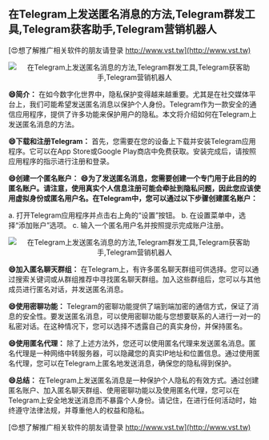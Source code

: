 ## **在Telegram上发送匿名消息的方法,Telegram群发工具,Telegram获客助手,Telegram营销机器人**

[😍想了解推广相关软件的朋友请登录 http://www.vst.tw](http://www.vst.tw)

 <center><img src="https://vst.tw/MP4/tuiguang/png/1.png" alt="在Telegram上发送匿名消息的方法,Telegram群发工具,Telegram获客助手,Telegram营销机器人"></center>

**😄简介：**
在如今数字化世界中，隐私保护变得越来越重要。尤其是在社交媒体平台上，我们可能希望发送匿名消息以保护个人身份。Telegram作为一款安全的通信应用程序，提供了许多功能来保护用户的隐私。本文将介绍如何在Telegram上发送匿名消息的方法。

**😄下载和注册Telegram：**
首先，您需要在您的设备上下载并安装Telegram应用程序。它可以在App Store或Google Play商店中免费获取。安装完成后，请按照应用程序的指示进行注册和登录。

**😄创建一个匿名账户：**
**😄为了发送匿名消息，您需要创建一个专门用于此目的的匿名账户。请注意，使用真实个人信息注册可能会牵扯到隐私问题，因此您应该使用虚拟身份或匿名用户名。在Telegram中，您可以通过以下步骤创建匿名账户：**

a. 打开Telegram应用程序并点击右上角的“设置”按钮。
b. 在设置菜单中，选择“添加账户”选项。
c. 输入一个匿名用户名并按照提示完成账户注册。

 <center><img src="https://vst.tw/MP4/tuiguang/png/6.png" alt="在Telegram上发送匿名消息的方法,Telegram群发工具,Telegram获客助手,Telegram营销机器人"></center>

**😄加入匿名聊天群组：**
在Telegram上，有许多匿名聊天群组可供选择。您可以通过搜索关键词或从群组推荐中寻找匿名聊天群组。加入这些群组后，您可以与其他成员进行匿名对话，并发送匿名消息。

**😄使用密聊功能：**
Telegram的密聊功能提供了端到端加密的通信方式，保证了消息的安全性。要发送匿名消息，可以使用密聊功能与您想要联系的人进行一对一的私密对话。在这种情况下，您可以选择不透露自己的真实身份，并保持匿名。

**😄使用匿名代理：**
除了上述方法外，您还可以使用匿名代理来发送匿名消息。匿名代理是一种网络中转服务器，可以隐藏您的真实IP地址和位置信息。通过使用匿名代理，您可以在Telegram上匿名地发送消息，确保您的隐私得到保护。

**😄总结：**
在Telegram上发送匿名消息是一种保护个人隐私的有效方式。通过创建匿名账户、加入匿名聊天群组、使用密聊功能以及使用匿名代理，您可以在Telegram上安全地发送消息而不暴露个人身份。请记住，在进行任何活动时，始终遵守法律法规，并尊重他人的权益和隐私。

[😍想了解推广相关软件的朋友请登录 http://www.vst.tw](http://www.vst.tw)



